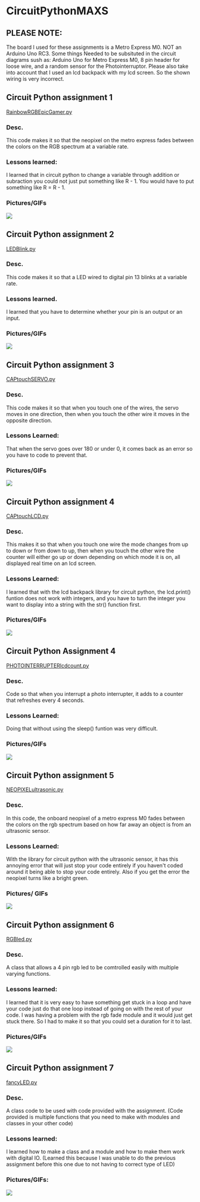# CircuitPythonMAXS
## PLEASE NOTE:
The board I used for these assignments is a Metro Express M0. NOT an Arduino Uno RC3. Some things Needed to be subsituted in the circuit diagrams sush as: Arduino Uno for Metro Express M0, 8 pin header for loose wire, and a random sensor for the Photointerruptor. Please also take into account that I used an lcd backpack with my lcd screen. So the shown wiring is very incorrect.
## Circuit Python assignment 1
[RainbowRGBEpicGamer.py](https://github.com/msweet53/CircuitPythonMAXS/blob/main/Code/RainbowRGBEpicGamer.py)
### Desc.
This code makes it so that the neopixel on the metro express fades between the colors on the RGB spectrum at a variable rate.
### Lessons learned:
I learned that in circuit python to change a variable through addition or subraction you could not just put something like R - 1. You would have to put something like R = R - 1.
### Pictures/GIFs
![](GIFs/RGBepicgamerGIF.gif)
## Circuit Python assignment 2
[LEDBlink.py](https://github.com/msweet53/CircuitPythonMAXS/blob/main/Code/LEDBlink.py)
### Desc.
This code makes it so that a LED wired to digital pin 13 blinks at a variable rate.
### Lessons learned.
I learned that you have to determine whether your pin is an output or an input.
### Pictures/GIFs
![](GIFs/LEDBlinkGIF.gif)
## Circuit Python assignment 3
[CAPtouchSERVO.py](https://github.com/msweet53/CircuitPythonMAXS/blob/main/Code/CAPtouchSERVO.py)
### Desc.
This code makes it so that when you touch one of the wires, the servo moves in one direction, then when you touch the other wire it moves in the opposite direction.
### Lessons Learned:
That when the servo goes over 180 or under 0, it comes back as an error so you have to code to prevent that.
### Pictures/GIFs
![](GIFs/CAPtouchSERVOGIF.gif)
## Circuit Python assignment 4
[CAPtouchLCD.py](https://github.com/msweet53/CircuitPythonMAXS/blob/main/Code/CAPtouchLCD.py)
### Desc.
This makes it so that when you touch one wire the mode changes from up to down or from down to up, then when you touch the other wire the counter will either go up or down depending on which mode it is on, all displayed real time on an lcd screen.
### Lessons Learned:
I learned that with the lcd backpack library for circuit python, the lcd.print() funtion does not work with integers, and you have to turn the integer you want to display into a string with the str() function first.
### Pictures/GIFs
![](GIFs/CAPtouchLCDGIF.gif)
## Circuit Python Assignment 4
[PHOTOINTERRUPTERlcdcount.py](https://github.com/msweet53/CircuitPythonMAXS/blob/main/Code/PHOTOINTERRUPTERlcdcount.py)
### Desc.
Code so that when you interrupt a photo interrupter, it adds to a counter that refreshes every 4 seconds.
### Lessons Learned:
Doing that without using the sleep() funtion was very difficult.
### Pictures/GIFs
![](GIFs/PHOTOINTERRUPTERlcdcountGIF.gif)
## Circuit Python assignment 5
[NEOPIXELultrasonic.py](https://github.com/msweet53/CircuitPythonMAXS/blob/main/Code/NEOPIXELultrasonic.py)
### Desc.
In this code, the onboard neopixel of a metro express M0 fades between the colors on the rgb spectrum based on how far away an object is from an ultrasonic sensor.
### Lessons Learned:
With the library for circuit python with the ultrasonic sensor, it has this annoying error that will just stop your code entirely if you haven't coded around it being able to stop your code entirely. Also if you get the error the neopixel turns like a bright green.
### Pictures/ GIFs
![](GIFs/ULTRASONICneopixelGIF.gif)
## Circuit Python assignment 6
[RGBled.py](https://github.com/msweet53/CircuitPythonMAXS/blob/main/Code/RGBled.py)
### Desc.
A class that allows a 4 pin rgb led to be comtrolled easily with multiple varying functions.
### Lessons learned:
I learned that it is very easy to have something get stuck in a loop and have your code just do that one loop instead of going on with the rest of your code. I was having a problem with the rgb fade module and it would just get stuck there. So I had to make it so that you could set a duration for it to last. 
### Pictures/GIFs
![](GIFs/RGBledGIF.gif)
## Circuit Python assignment 7
[fancyLED.py](https://github.com/msweet53/CircuitPythonMAXS/blob/main/Code/fancyLED.py)
### Desc.
A class code to be used with code provided with the assignment. (Code provided is multiple functions that you need to make with modules and classes in your other code)
### Lessons learned:
I learned how to make a class and a module and how to make them work with digital IO. (Learned this because I was unable to do the previous assignment before this one due to not having to correct type of LED)
### Pictures/GIFs:
![](GIFs/fancyLEDGIF.gif)
